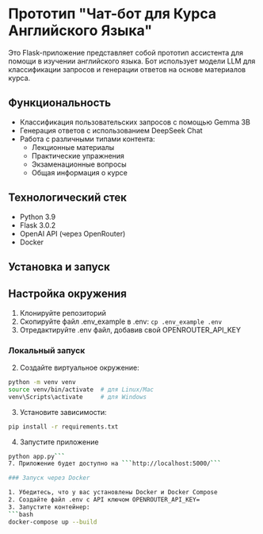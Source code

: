 # Прототип "Чат-бот для Курса Английского Языка"

Это Flask-приложение представляет собой прототип ассистента для помощи в изучении английского языка. Бот использует модели LLM для классификации запросов и генерации ответов на основе материалов курса.

## Функциональность

- Классификация пользовательских запросов с помощью Gemma 3B
- Генерация ответов с использованием DeepSeek Chat
- Работа с различными типами контента:
  - Лекционные материалы
  - Практические упражнения
  - Экзаменационные вопросы
  - Общая информация о курсе

## Технологический стек

- Python 3.9
- Flask 3.0.2
- OpenAI API (через OpenRouter)
- Docker

## Установка и запуск

## Настройка окружения
1.  Клонируйте репозиторий
2.  Скопируйте файл .env_example в .env: ```cp .env_example .env```
3.  Отредактируйте .env файл, добавив свой OPENROUTER_API_KEY

### Локальный запуск

2. Создайте виртуальное окружение:
```bash
python -m venv venv
source venv/bin/activate  # для Linux/Mac
venv\Scripts\activate     # для Windows
```
3. Установите зависимости:
```bash
pip install -r requirements.txt
```
4. Запустите приложение
 ```bash
python app.py```
7. Приложение будет доступно на ```http://localhost:5000/```

### Запуск через Docker

1. Убедитесь, что у вас установлены Docker и Docker Compose
2. Создайте файл .env с API ключом OPENROUTER_API_KEY=
3. Запустите контейнер:
```bash
docker-compose up --build
```
